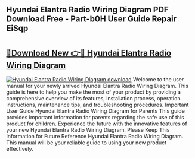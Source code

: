 ## Hyundai Elantra Radio Wiring Diagram PDF Download Free - Part-b0H User Guide Repair EiSqp

# <h2><a href="http://dftmris.blite.top/?on=Hyundai+Elantra+Radio+Wiring+Diagram">🔗Download New 👉🔴 Hyundai Elantra Radio Wiring Diagram</a></h2>

[![Hyundai Elantra Radio Wiring Diagram download](https://i.imgur.com/lujVjoI.png)](http://dftmris.blite.top/?on=Hyundai+Elantra+Radio+Wiring+Diagram)
Welcome to the user manual for your newly arrived Hyundai Elantra Radio Wiring Diagram. This guide is here to help you make the most of your product by providing a comprehensive overview of its features, installation process, operation instructions, maintenance tips, and troubleshooting procedures. Important User Guide Hyundai Elantra Radio Wiring Diagram for Parents This guide provides important information for parents regarding the safe use of this product for children. Experience the future with the innovative features of your new Hyundai Elantra Radio Wiring Diagram. Please Keep This Information for Future Reference Hyundai Elantra Radio Wiring Diagram. This manual will be your reliable guide to using your new product effectively.
